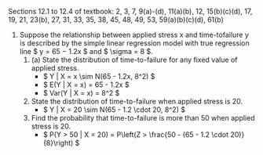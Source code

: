 Sections 12.1 to 12.4 of textbook: 2, 3, 7, 9(a)-(d), 11(a)(b), 12, 15(b)(c)(d), 17, 19, 21, 23(b), 27, 31, 33, 35, 38, 45, 48, 49, 53, 59(a)(b)(c)(d), 61(b)

1. Suppose the relationship between applied stress x and time-tofailure y is described by the simple linear regression model with true regression line $ y = 65 − 1.2x $ and $ \sigma = 8 $.
    1. (a) State the distribution of time-to-failure for any fixed value of applied stress.
        - $ Y | X = x \sim N(65 - 1.2x, 8^2) $
        - $ E(Y | X = x) = 65 - 1.2x $
        - $ Var(Y | X = x) = 8^2 $
    2. State the distribution of time-to-failure when applied stress is 20.
        - $ Y | X = 20 \sim N(65 - 1.2 \cdot 20, 8^2) $
    3. Find the probability that time-to-failure is more than 50 when applied stress is 20.
        - $ P(Y > 50 | X = 20) = P\left(Z > \frac{50 - (65 - 1.2 \cdot 20)}{8}\right) $